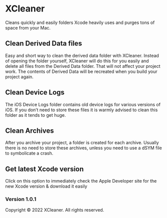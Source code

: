 # XCleaner 

Cleans quickly and easily folders Xcode heavily uses and purges tons of space from your Mac.

## Clean Derived Data files
Easy and short way to clean the derived data folder with XCleaner. Instead of opening the folder yourself, XCleaner will do this for you easily and delete all files from the Derived Data folder. That will not affect your project work. The contents of Derived Data will be recreated when you build your project again.

## Clean Device Logs
The iOS Device Logs folder contains old device logs for various versions of iOS. If you don’t need to store these files it is warmly advised to clean this folder as it tends to get huge.

## Clean Archives
After you archive your project, a folder is created for each archive. Usually there is no need to store these archives, unless you need to use a dSYM file to symbolicate a crash.

## Get latest Xcode version
Click on this option to immediately check the Apple Developer site for the new Xcode version & download it easily



### Version 1.0.1
Copyright © 2022 XCleaner. All rights reserved.

